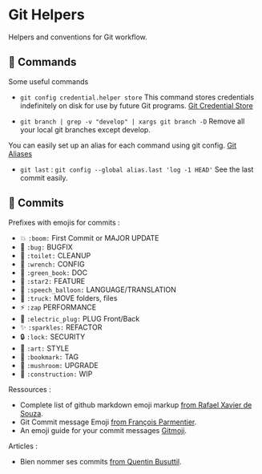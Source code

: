 # Git Helpers

Helpers and conventions for Git workflow.

## :bookmark_tabs: Commands

Some useful commands

- `git config credential.helper store`
  This command stores credentials indefinitely on disk for use by future Git programs. [Git Credential Store](https://git-scm.com/docs/git-credential-store)

- `git branch | grep -v "develop" | xargs git branch -D`
  Remove all your local git branches except develop.

You can easily set up an alias for each command using git config. [Git Aliases](https://git-scm.com/book/en/v2/Git-Basics-Git-Aliases)

- `git last` : `git config --global alias.last 'log -1 HEAD'`
  See the last commit easily.

## :pushpin: Commits

Prefixes with emojis for commits :

- :boom: `:boom:` First Commit or MAJOR UPDATE
- :bug: `:bug:` BUGFIX
- :toilet: `:toilet:` CLEANUP
- :wrench: `:wrench:` CONFIG
- :green_book: `:green_book:` DOC
- :star2: `:star2:` FEATURE
- :speech_balloon: `:speech_balloon:` LANGUAGE/TRANSLATION
- :truck: `:truck:` MOVE folders, files
- :zap: `:zap` PERFORMANCE
- :electric_plug: `:electric_plug:` PLUG Front/Back
- :sparkles: `:sparkles:` REFACTOR
- :lock: `:lock:` SECURITY
- :art: `:art:` STYLE
- :bookmark: `:bookmark:` TAG
- :mushroom: `:mushroom:` UPGRADE
- :construction: `:construction:` WIP

Ressources :

- Complete list of github markdown emoji markup [from Rafael Xavier de Souza](https://gist.github.com/rxaviers/7360908).
- Git Commit message Emoji [from François Parmentier](https://gist.github.com/parmentf/035de27d6ed1dce0b36a).
- An emoji guide for your commit messages [Gitmoji](https://gitmoji.carloscuesta.me/).

Articles :

- Bien nommer ses commits [from Quentin Busuttil](https://buzut.net/git-bien-nommer-ses-commits/).
